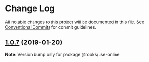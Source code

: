 # Change Log

All notable changes to this project will be documented in this file.
See [Conventional Commits](https://conventionalcommits.org) for commit guidelines.

## [1.0.7](https://github.com/imbhargav5/rooks/compare/@rooks/use-online@1.0.6...@rooks/use-online@1.0.7) (2019-01-20)

**Note:** Version bump only for package @rooks/use-online
